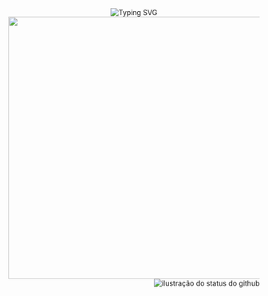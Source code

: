 <div align="center">
<img src="https://readme-typing-svg.herokuapp.com?font=Pixelify+Sans&pause=500&color=ED7599&random=false&width=435&lines=analysis+and+development+student+(%CB%B5+%E2%80%A2%CC%80+%E1%B4%97+%E2%80%A2%CC%81+%CB%B5+)+%E2%9C%A7+;currently+focusing+on+the+area+of+%E2%80%8B%E2%80%8Bsoftware+development" alt="Typing SVG"  /></a>
<img height="526" src="https://i.imgur.com/yDNdkdJ.png"/><img src="https://github-readme-stats.vercel.app/api/top-langs/?username=ericasousaa&layout=compact&show_icons=true&title_color=FFFFFF&text_color=FFFFFF&icon_color=660033&bg_color=000000&cache_seconds=2300" alt="ilustração do status do github" align="right"/> <a href="https://git.io/typing-svg">
<div> </div>


